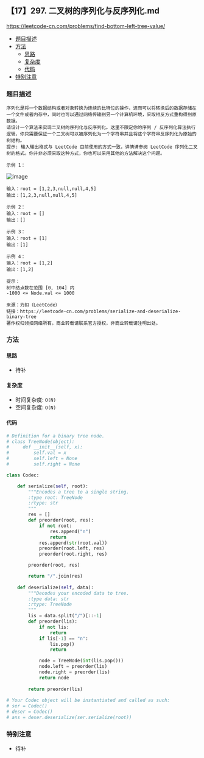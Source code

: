 ##  【17】297. 二叉树的序列化与反序列化.md

https://leetcode-cn.com/problems/find-bottom-left-tree-value/

* [题目描述](https://github.com/ZhangNN2018/91alg/blob/main/Basic/array_stack_queue/%E3%80%90Day%205%E3%80%91232.%20%E7%94%A8%E6%A0%88%E5%AE%9E%E7%8E%B0%E9%98%9F%E5%88%97.md#%E9%A2%98%E7%9B%AE%E6%8F%8F%E8%BF%B0)
* [方法](https://github.com/ZhangNN2018/91alg/blob/main/Basic/array_stack_queue/%E3%80%90Day%205%E3%80%91232.%20%E7%94%A8%E6%A0%88%E5%AE%9E%E7%8E%B0%E9%98%9F%E5%88%97.md#%E6%96%B9%E6%B3%95)
     * [思路](https://github.com/ZhangNN2018/91alg/blob/main/Basic/array_stack_queue/%E3%80%90Day%205%E3%80%91232.%20%E7%94%A8%E6%A0%88%E5%AE%9E%E7%8E%B0%E9%98%9F%E5%88%97.md#%E6%80%9D%E8%B7%AF)
     * [复杂度](https://github.com/ZhangNN2018/91alg/blob/main/Basic/array_stack_queue/%E3%80%90Day%205%E3%80%91232.%20%E7%94%A8%E6%A0%88%E5%AE%9E%E7%8E%B0%E9%98%9F%E5%88%97.md#%E5%A4%8D%E6%9D%82%E5%BA%A6)
     * [代码](https://github.com/ZhangNN2018/91alg/blob/main/Basic/array_stack_queue/%E3%80%90Day%205%E3%80%91232.%20%E7%94%A8%E6%A0%88%E5%AE%9E%E7%8E%B0%E9%98%9F%E5%88%97.md#%E4%BB%A3%E7%A0%81)
* [特别注意](https://github.com/ZhangNN2018/91alg/blob/main/Basic/array_stack_queue/%E3%80%90Day%205%E3%80%91232.%20%E7%94%A8%E6%A0%88%E5%AE%9E%E7%8E%B0%E9%98%9F%E5%88%97.md#%E7%89%B9%E5%88%AB%E6%B3%A8%E6%84%8F)

### 题目描述
    序列化是将一个数据结构或者对象转换为连续的比特位的操作，进而可以将转换后的数据存储在一个文件或者内存中，同时也可以通过网络传输到另一个计算机环境，采取相反方式重构得到原数据。
    请设计一个算法来实现二叉树的序列化与反序列化。这里不限定你的序列 / 反序列化算法执行逻辑，你只需要保证一个二叉树可以被序列化为一个字符串并且将这个字符串反序列化为原始的树结构。
    提示: 输入输出格式与 LeetCode 目前使用的方式一致，详情请参阅 LeetCode 序列化二叉树的格式。你并非必须采取这种方式，你也可以采用其他的方法解决这个问题。

    示例 1：
![image](https://user-images.githubusercontent.com/39880430/147603518-716d1f10-df0b-4c90-8d8c-344e727bcdea.png)

    输入：root = [1,2,3,null,null,4,5]
    输出：[1,2,3,null,null,4,5]
    
    示例 2：
    输入：root = []
    输出：[]
    
    示例 3：
    输入：root = [1]
    输出：[1]
    
    示例 4：
    输入：root = [1,2]
    输出：[1,2]

    提示：
    树中结点数在范围 [0, 104] 内
    -1000 <= Node.val <= 1000

    来源：力扣（LeetCode）
    链接：https://leetcode-cn.com/problems/serialize-and-deserialize-binary-tree
    著作权归领扣网络所有。商业转载请联系官方授权，非商业转载请注明出处。
### 方法

#### 思路
* 待补

#### 复杂度
* 时间复杂度: `O(N)`
* 空间复杂度: `O(N)`

#### 代码
```python
# Definition for a binary tree node.
# class TreeNode(object):
#     def __init__(self, x):
#         self.val = x
#         self.left = None
#         self.right = None

class Codec:

    def serialize(self, root):
        """Encodes a tree to a single string.
        :type root: TreeNode
        :rtype: str
        """
        res = []
        def preorder(root, res):
            if not root:
                res.append("n")
                return
            res.append(str(root.val))
            preorder(root.left, res)
            preorder(root.right, res)

        preorder(root, res)

        return "/".join(res)        
        
    def deserialize(self, data):
        """Decodes your encoded data to tree.        
        :type data: str
        :rtype: TreeNode
        """
        lis = data.split("/")[::-1]
        def preorder(lis):
            if not lis:
                return
            if lis[-1] == "n":
                lis.pop()
                return

            node = TreeNode(int(lis.pop()))
            node.left = preorder(lis)
            node.right = preorder(lis)
            return node
        
        return preorder(lis)
        
# Your Codec object will be instantiated and called as such:
# ser = Codec()
# deser = Codec()
# ans = deser.deserialize(ser.serialize(root))
```
### 特别注意
* 待补
